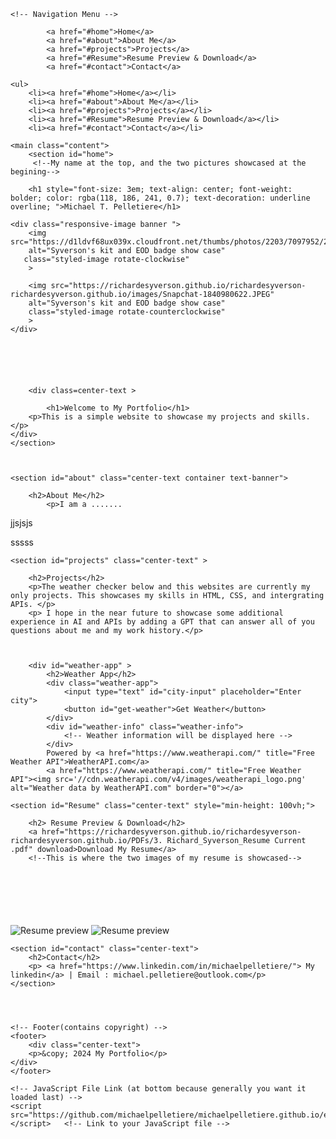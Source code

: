 <!DOCTYPE html>
<html lang="en">


<head> <!--where you add charater sets, Web title, and Links to CSS, Favicon
        and really anything you want loaded first. (top of the page stuff)-->
    <meta charset="UTF-8">
    <meta name="viewport" content="width=device-width, initial-scale=1.0">
    <title>My Portfolio</title>
    <link rel="stylesheet" href="https://michaelpelletiere.github.io/"> <!-- Link to your CSS file -->
 
   
<style>/*where you add CSS not added into your styles.css. Way to get instant 
        test of CSS script without having to wait for the repository to update*/
        .rotate-clockwise:hover {
                 transform: scale(1.05) rotate(20deg); /* Slightly zooms in the image */
                 box-shadow: 0px 0px 15px 7px gray; /* Increases shadow */
                transition: transform 0.3s ease, box-shadow 0.3s ease; /* Smooth transition */
        }
   
         .rotate-counterclockwise:hover {
                transform: scale(1.05) rotate(-20deg); /* Slightly zooms in the image */
                 box-shadow: 0px 0px 15px 7px gray; /* Increases shadow */
                transition: transform 0.3s ease, box-shadow 0.3s ease; /* Smooth transition */

        }



</style>
</head>

<body> <!--Goes all the way to the bottom of the page and holds everything-->

    <!-- Navigation Menu -->


    

    
 <nav class="sidebar">
 
            <a href="#home">Home</a>
            <a href="#about">About Me</a>
            <a href="#projects">Projects</a> 
            <a href="#Resume">Resume Preview & Download</a>
            <a href="#contact">Contact</a>

 </nav>


 <nav class="mobile-nav center-text">
 
    <ul>
        <li><a href="#home">Home</a></li>
        <li><a href="#about">About Me</a></li>
        <li><a href="#projects">Projects</a></li>
        <li><a href="#Resume">Resume Preview & Download</a></li>
        <li><a href="#contact">Contact</a></li>
</ul>


</nav>









    <main class="content">
        <section id="home">
         <!--My name at the top, and the two pictures showcased at the begining-->
        
        <h1 style="font-size: 3em; text-align: center; font-weight: bolder; color: rgba(118, 186, 241, 0.7); text-decoration: underline overline; ">Michael T. Pelletiere</h1>
    
    <div class="responsive-image banner ">
        <img src="https://d1ldvf68ux039x.cloudfront.net/thumbs/photos/2203/7097952/2000w_q95.jpg" 
        alt="Syverson's kit and EOD badge show case"
       class="styled-image rotate-clockwise" 
        >
    
        <img src="https://richardesyverson.github.io/richardesyverson-richardesyverson.github.io/images/Snapchat-1840980622.JPEG" 
        alt="Syverson's kit and EOD badge show case"
        class="styled-image rotate-counterclockwise" 
        >
    </div>
     

    


    
        <div class=center-text >
            
            <h1>Welcome to My Portfolio</h1>
        <p>This is a simple website to showcase my projects and skills.</p>
    </div>
    </section>



    <section id="about" class="center-text container text-banner">
        
        <h2>About Me</h2>
            <p>I am a .......
</p>
                <p>jjsjsjs
                </p>
                <p>sssss</p>
</p>
    </section>



    <section id="projects" class="center-text" >
        
        <h2>Projects</h2>
        <p>The weather checker below and this websites are currently my only projects. This showcases my skills in HTML, CSS, and intergrating APIs. </p>
        <p> I hope in the near future to showcase some additional experience in AI and APIs by adding a GPT that can answer all of you questions about me and my work history.</p>
    


        <div id="weather-app" >
            <h2>Weather App</h2>
            <div class="weather-app">
                <input type="text" id="city-input" placeholder="Enter city">
                <button id="get-weather">Get Weather</button>
            </div>
            <div id="weather-info" class="weather-info">
                <!-- Weather information will be displayed here -->
            </div>
            Powered by <a href="https://www.weatherapi.com/" title="Free Weather API">WeatherAPI.com</a>
            <a href="https://www.weatherapi.com/" title="Free Weather API"><img src='//cdn.weatherapi.com/v4/images/weatherapi_logo.png' alt="Weather data by WeatherAPI.com" border="0"></a>

</div>
    </section>


   



    <section id="Resume" class="center-text" style="min-height: 100vh;">
        
        <h2> Resume Preview & Download</h2>
        <a href="https://richardesyverson.github.io/richardesyverson-richardesyverson.github.io/PDFs/3. Richard_Syverson_Resume Current .pdf" download>Download My Resume</a>
        <!--This is where the two images of my resume is showcased--> 
<div style="margin-top: 100px;" class="center-image styled-imageresume:hover ">
        <img src="https://richardesyverson.github.io/richardesyverson-richardesyverson.github.io/images/resume 1.png" 
        alt="Resume preview"
        class="styled-imageresume responsive-image"
        >
        <img src="https://richardesyverson.github.io/richardesyverson-richardesyverson.github.io/images/resume 2.png" 
        alt="Resume preview"
        class="styled-imageresume responsive-image" 
        >
    </div>
    </section>

   

    <section id="contact" class="center-text">
        <h2>Contact</h2>
        <p> <a href="https://www.linkedin.com/in/michaelpelletiere/"> My linkedin</a> | Email : michael.pelletiere@outlook.com</p>
    </section>

    
 

    <!-- Footer(contains copyright) -->
    <footer>
        <div class="center-text">
        <p>&copy; 2024 My Portfolio</p>
    </div>
    </footer>


</main>

    <!-- JavaScript File Link (at bottom because generally you want it loaded last) -->
    <script src="https://github.com/michaelpelletiere/michaelpelletiere.github.io/edit/main/index.md"></script>   <!-- Link to your JavaScript file -->























    
</body>
</html>
